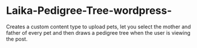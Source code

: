 # Laika-Pedigree-Tree-wordpress-
Creates a custom content type to upload pets,  let you select the mother and father of every pet and then draws a pedigree  tree when the user is viewing the post. 
